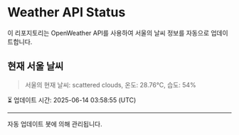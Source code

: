 
# Weather API Status

이 리포지토리는 OpenWeather API를 사용하여 서울의 날씨 정보를 자동으로 업데이트합니다.

## 현재 서울 날씨
> 서울의 현재 날씨: scattered clouds, 온도: 28.76°C, 습도: 54%

⏳ 업데이트 시간: 2025-06-14 03:58:55 (UTC)

---
자동 업데이트 봇에 의해 관리됩니다.
